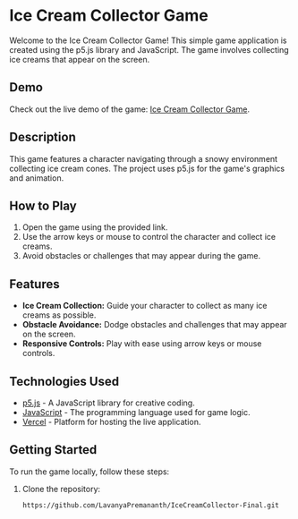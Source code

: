 # Ice Cream Collector Game

Welcome to the Ice Cream Collector Game! This simple game application is created using the p5.js library and JavaScript. The game involves collecting ice creams that appear on the screen.

## Demo

Check out the live demo of the game: [Ice Cream Collector Game](https://ice-cream-collector-final.vercel.app/).

## Description

This game features a character navigating through a snowy environment collecting ice cream cones. The project uses p5.js for the game's graphics and animation.

## How to Play

1. Open the game using the provided link.
2. Use the arrow keys or mouse to control the character and collect ice creams.
3. Avoid obstacles or challenges that may appear during the game.

## Features

- **Ice Cream Collection:** Guide your character to collect as many ice creams as possible.
- **Obstacle Avoidance:** Dodge obstacles and challenges that may appear on the screen.
- **Responsive Controls:** Play with ease using arrow keys or mouse controls.
  
## Technologies Used

- [p5.js](https://p5js.org/) - A JavaScript library for creative coding.
- [JavaScript](https://developer.mozilla.org/en-US/docs/Web/JavaScript) - The programming language used for game logic.
- [Vercel](https://vercel.com/) - Platform for hosting the live application.

## Getting Started

To run the game locally, follow these steps:

1. Clone the repository:

   ```bash
   https://github.com/LavanyaPremananth/IceCreamCollector-Final.git
